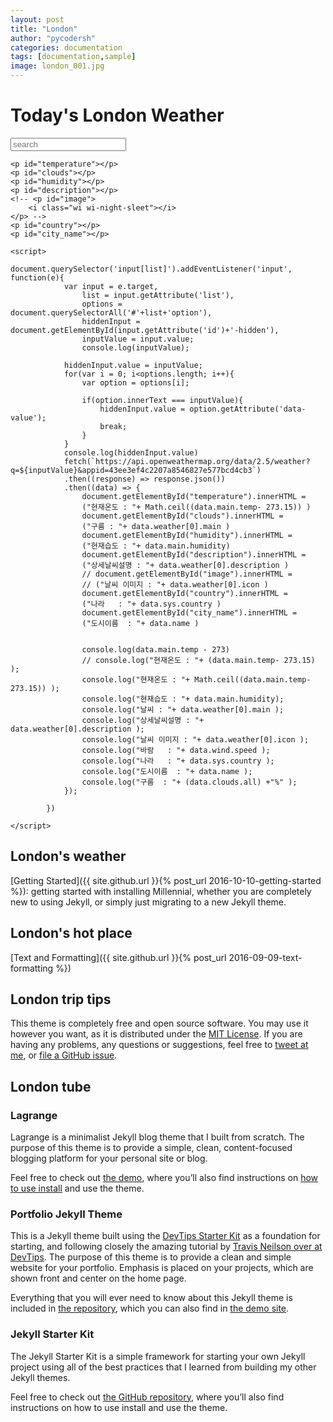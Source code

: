```yaml
---
layout: post
title: "London"
author: "pycodersh"
categories: documentation
tags: [documentation,sample]
image: london_001.jpg
---
```


<html>

<body>
    <h1>Today's London Weather</h1>
    <!-- <input id="city" type="text" value="" placeholder="search" list="city"> -->
    <input id="search" type="text" value="" placeholder="search" list="city">
    <datalist id="city">
        <!-- <option value="seoul"></option>
        <option value="busan"></option>
        <option value="jeju"></option>
        <option value="incheon"></option> -->
        <option value="london"></option>
        <!-- <option value="tokyo"></option> -->
    </datalist>
    <input type="hidden" id="search-hidden">

    <p id="temperature"></p>
    <p id="clouds"></p>
    <p id="humidity"></p>
    <p id="description"></p>
    <!-- <p id="image">
        <i class="wi wi-night-sleet"></i>
    </p> -->
    <p id="country"></p>
    <p id="city_name"></p>

    <script>    
            document.querySelector('input[list]').addEventListener('input', function(e){
                var input = e.target,
                    list = input.getAttribute('list'),
                    options = document.querySelectorAll('#'+list+'option'),
                    hiddenInput = document.getElementById(input.getAttribute('id')+'-hidden'),
                    inputValue = input.value;
                    console.log(inputValue);

                hiddenInput.value = inputValue;
                for(var i = 0; i<options.length; i++){
                    var option = options[i];

                    if(option.innerText === inputValue){
                        hiddenInput.value = option.getAttribute('data-value');
                        break;
                    }
                }
                console.log(hiddenInput.value)
                fetch(`https://api.openweathermap.org/data/2.5/weather?q=${inputValue}&appid=43ee3ef4c2207a8546827e577bcd4cb3`)
                .then((response) => response.json())
                .then((data) => {
                    document.getElementById("temperature").innerHTML =
                    ("현재온도 : "+ Math.ceil((data.main.temp- 273.15)) )
                    document.getElementById("clouds").innerHTML =
                    ("구름 : "+ data.weather[0].main )
                    document.getElementById("humidity").innerHTML =
                    ("현재습도 : "+ data.main.humidity)
                    document.getElementById("description").innerHTML =
                    ("상세날씨설명 : "+ data.weather[0].description )
                    // document.getElementById("image").innerHTML =
                    // ("날씨 이미지 : "+ data.weather[0].icon )
                    document.getElementById("country").innerHTML =
                    ("나라   : "+ data.sys.country )
                    document.getElementById("city_name").innerHTML =
                    ("도시이름  : "+ data.name )


                    console.log(data.main.temp - 273)
                    // console.log("현재온도 : "+ (data.main.temp- 273.15) );
                    console.log("현재온도 : "+ Math.ceil((data.main.temp- 273.15)) );
                    console.log("현재습도 : "+ data.main.humidity);
                    console.log("날씨 : "+ data.weather[0].main );
                    console.log("상세날씨설명 : "+ data.weather[0].description );
                    console.log("날씨 이미지 : "+ data.weather[0].icon );
                    console.log("바람   : "+ data.wind.speed );
                    console.log("나라   : "+ data.sys.country );
                    console.log("도시이름  : "+ data.name );
                    console.log("구름  : "+ (data.clouds.all) +"%" );             
                });

            })
        
    </script>


</body>

</html>


## London's weather

[Getting Started]({{ site.github.url }}{% post_url 2016-10-10-getting-started %}): getting started with installing Millennial, whether you are completely new to using Jekyll, or simply just migrating to a new Jekyll theme.

## London's hot place

[Text and Formatting]({{ site.github.url }}{% post_url 2016-09-09-text-formatting %})

## London trip tips

This theme is completely free and open source software. You may use it however you want, as it is distributed under the [MIT License](http://choosealicense.com/licenses/mit/). If you are having any problems, any questions or suggestions, feel free to [tweet at me](https://twitter.com/intent/tweet?text=My%20question%20about%20Millennial;via=paululele), or [file a GitHub issue](https://github.com/lenpaul/Millennial/issues/new).

## London tube

### Lagrange

Lagrange is a minimalist Jekyll blog theme that I built from scratch. The purpose of this theme is to provide a simple, clean, content-focused blogging platform for your personal site or blog.

Feel free to check out <a href="https://lenpaul.github.io/Lagrange/" target="_blank">the demo</a>, where you’ll also find instructions on <a href="https://lenpaul.github.io/Lagrange/journal/getting-started.html">how to use install</a> and use the theme.

### Portfolio Jekyll Theme

This is a Jekyll theme built using the [DevTips Starter Kit](http://devtipsstarterkit.com/) as a foundation for starting, and following closely the amazing tutorial by [Travis Neilson over at DevTips](https://www.youtube.com/watch?v=T6jKLsxbFg4&list=PL0CB3OvPhDA_STygmp3sDenx3UpdOMk7P). The purpose of this theme is to provide a clean and simple website for your portfolio. Emphasis is placed on your projects, which are shown front and center on the home page.

Everything that you will ever need to know about this Jekyll theme is included in [the repository](https://github.com/LeNPaul/portfolio-jekyll-theme), which you can also find in [the demo site](https://lenpaul.github.io/portfolio-jekyll-theme/).

### Jekyll Starter Kit

The Jekyll Starter Kit is a simple framework for starting your own Jekyll project using all of the best practices that I learned from building my other Jekyll themes.

Feel free to check out <a href="https://github.com/LeNPaul/jekyll-starter-kit" target="_blank">the GitHub repository</a>, where you’ll also find instructions on how to use install and use the theme.

